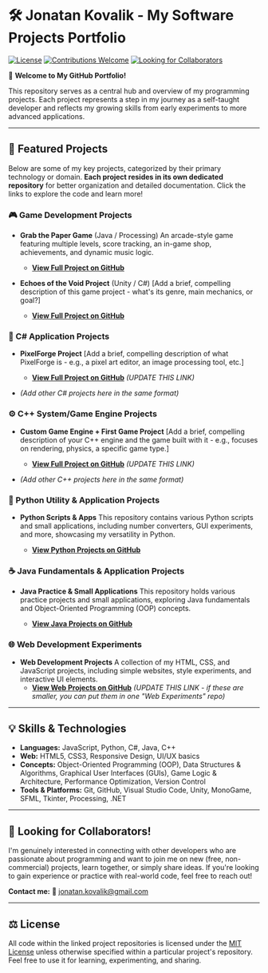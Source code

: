 # 🛠️ Jonatan Kovalik - My Software Projects Portfolio

[![License](https://img.shields.io/github/license/JonatanKovalik/JonatanKovalik-Portfolio?style=flat)](https://github.com/JonatanKovalik/JonatanKovalik-Portfolio/blob/main/LICENSE)
[![Contributions Welcome](https://img.shields.io/badge/Contributions-Welcome-brightgreen.svg?style=flat)](https://github.com/JonatanKovalik)
[![Looking for Collaborators](https://img.shields.io/badge/Looking%20for-Collaborators-blue.svg?style=flat)](mailto:jonatan.kovalik@gmail.com)

👋 **Welcome to My GitHub Portfolio!**

This repository serves as a central hub and overview of my programming projects. Each project represents a step in my journey as a self-taught developer and reflects my growing skills from early experiments to more advanced applications.

---

## 📂 Featured Projects

Below are some of my key projects, categorized by their primary technology or domain. **Each project resides in its own dedicated repository** for better organization and detailed documentation. Click the links to explore the code and learn more!

### **🎮 Game Development Projects**

* **Grab the Paper Game** (Java / Processing)
    An arcade-style game featuring multiple levels, score tracking, an in-game shop, achievements, and dynamic music logic.
    * [**View Full Project on GitHub**](https://github.com/JonatanKovalik/GrabThePaperGame-ProcessingJava)

* **Echoes of the Void Project** (Unity / C#)
    [Add a brief, compelling description of this game project - what's its genre, main mechanics, or goal?]
    * [**View Full Project on GitHub**](https://github.com/JonatanKovalik/EchoesOfTheVoid-UnityGame)

### **🚀 C# Application Projects**

* **PixelForge Project**
    [Add a brief, compelling description of what PixelForge is - e.g., a pixel art editor, an image processing tool, etc.]
    * [**View Full Project on GitHub**](https://github.com/JonatanKovalik/PixelForge) *(UPDATE THIS LINK)*

* *(Add other C# projects here in the same format)*

### **⚙️ C++ System/Game Engine Projects**

* **Custom Game Engine + First Game Project**
    [Add a brief, compelling description of your C++ engine and the game built with it - e.g., focuses on rendering, physics, a specific game type.]
    * [**View Full Project on GitHub**](https://github.com/JonatanKovalik/EngineAndFirstGameProject) *(UPDATE THIS LINK)*

* *(Add other C++ projects here in the same format)*

### **🐍 Python Utility & Application Projects**

* **Python Scripts & Apps**
    This repository contains various Python scripts and small applications, including number converters, GUI experiments, and more, showcasing my versatility in Python.

    * [**View Python Projects on GitHub**](https://github.com/JonatanKovalik/Python-UtilityScripts)

### **☕ Java Fundamentals & Application Projects**

* **Java Practice & Small Applications**
    This repository holds various practice projects and small applications, exploring Java fundamentals and Object-Oriented Programming (OOP) concepts.

    * [**View Java Projects on GitHub**](https://github.com/JonatanKovalik/Java-LearningExercises)

### **🌐 Web Development Experiments**

* **Web Development Projects**
    A collection of my HTML, CSS, and JavaScript projects, including simple websites, style experiments, and interactive UI elements.
    * [**View Web Projects on GitHub**](https://github.com/JonatanKovalik/Web-Development-Experiments) *(UPDATE THIS LINK - if these are smaller, you can put them in one "Web Experiments" repo)*

---

## 💡 Skills & Technologies

* **Languages:** JavaScript, Python, C#, Java, C++
* **Web:** HTML5, CSS3, Responsive Design, UI/UX basics
* **Concepts:** Object-Oriented Programming (OOP), Data Structures & Algorithms, Graphical User Interfaces (GUIs), Game Logic & Architecture, Performance Optimization, Version Control
* **Tools & Platforms:** Git, GitHub, Visual Studio Code, Unity, MonoGame, SFML, Tkinter, Processing, .NET

---

## 🤝 Looking for Collaborators!

I'm genuinely interested in connecting with other developers who are passionate about programming and want to join me on new (free, non-commercial) projects, learn together, or simply share ideas. If you're looking to gain experience or practice with real-world code, feel free to reach out!

**Contact me:**
📧 [jonatan.kovalik@gmail.com](mailto:jonatan.kovalik@gmail.com)

---

## ⚖️ License

All code within the linked project repositories is licensed under the [MIT License](https://github.com/JonatanKovalik/JonatanKovalik-Portfolio/blob/main/LICENSE) unless otherwise specified within a particular project's repository. Feel free to use it for learning, experimenting, and sharing.
